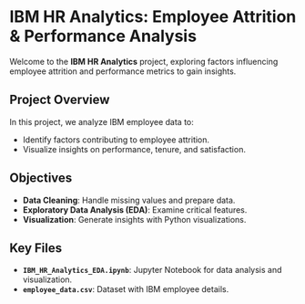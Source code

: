# IBM HR Analytics: Employee Attrition & Performance Analysis

Welcome to the **IBM HR Analytics** project, exploring factors influencing employee attrition and performance metrics to gain insights.

## Project Overview
In this project, we analyze IBM employee data to:
- Identify factors contributing to employee attrition.
- Visualize insights on performance, tenure, and satisfaction.

## Objectives
- **Data Cleaning**: Handle missing values and prepare data.
- **Exploratory Data Analysis (EDA)**: Examine critical features.
- **Visualization**: Generate insights with Python visualizations.

## Key Files
- **`IBM_HR_Analytics_EDA.ipynb`**: Jupyter Notebook for data analysis and visualization.
- **`employee_data.csv`**: Dataset with IBM employee details.

